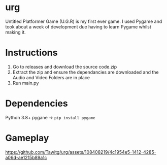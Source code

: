 # urg
Untitled Platformer Game (U.G.R) is my first ever game. I used Pygame and took about a week of development due having to learn Pygame whilst making it. 
# Instructions
1. Go to releases and download the source code.zip
2. Extract the zip and ensure the dependancies are downloaded and the Audio and Video Folders are in place
3. Run main.py
#
# Dependencies
Python 3.8+
pygane -> ``pip install pygame``
# Gameplay
https://github.com/Tawitg/urg/assets/108408219/4c1954e5-1412-4285-a06d-ae1215b89a1c

